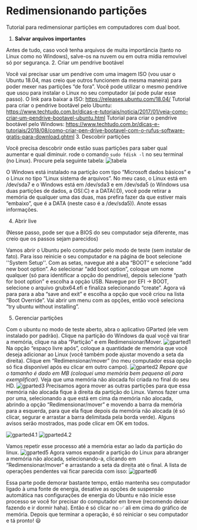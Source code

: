# Redimensionando partições
Tutorial para redimensionar partições em computadores com dual boot.
1. **Salvar arquivos importantes**

Antes de tudo, caso você tenha arquivos de muita importância (tanto no Linux como no Windows), salve-os na nuvem ou em outra mídia removível só por segurança.
2. Criar um pendrive bootável

Você vai precisar usar um pendrive com uma imagem ISO (vou usar o Ubuntu 18.04, mas creio que outros funcionem da mesma maneira) para poder mexer nas partições “de fora”. Você pode utilizar o mesmo pendrive que usou para instalar o Linux no seu computador (aí pode pular esse passo).
O link para baixar a ISO: 
https://releases.ubuntu.com/18.04/
Tutorial para criar o pendrive bootável pelo Ubuntu: https://www.techtudo.com.br/dicas-e-tutoriais/noticia/2017/01/veja-como-criar-um-pendrive-bootavel-ubuntu.html
Tutorial para criar o pendrive bootável pelo Windows: https://www.techtudo.com.br/dicas-e-tutoriais/2018/08/como-criar-pen-drive-bootavel-com-o-rufus-software-gratis-para-download.ghtml
3. Descobrir partições

Você precisa descobrir onde estão suas partições para saber qual aumentar e qual diminuir. rode o comando `sudo fdisk -l` no seu terminal (no Linux).
Procure pela seguinte tabela: 
![tabela](https://lh6.googleusercontent.com/Ac8Bi-Of52m8Jn-Cb2Kvarb6UicZRnawqGBbVLwSA0GxSgDJNkr17AM1wZiaqppu4OJ4hpi-lGI2kVlBSW7LFtBGUhWEcBzp9A77uU_3nL8Q4iU6DpPwUOXFE56N881n--WtR7by)

O Windows está instalado na partição com tipo “Microsoft dados básicos” e o Linux no tipo “Linux sistema de arquivos”. No meu caso, o  Linux está em /dev/sda7 e o Windows está em /dev/sda3 e em /dev/sda5 (o Windows usa duas partições de dados, a OS(:C) e a DATA(:D), você pode retirar a memória de qualquer uma das duas, mas prefira fazer da que estiver mais “embaixo”, que é a DATA (neste caso é a /dev/sda5)). Anote essas informações.

4. Abrir live

(Nesse passo, pode ser que a BIOS do seu computador seja diferente, mas creio que os passos sejam parecidos)

Vamos abrir o Ubuntu pelo computador pelo modo de teste (sem instalar de fato). Para isso reinicie o seu computador e na página de boot selecione ''System Setup''. Com as setas, navegue até a aba “BOOT” e selecione “add new boot option”. Ao selecionar “add boot option”, coloque um nome qualquer (só para identificar a opção do pendrive), depois selecione “path for boot option” e escolha a opção USB. Navegue por EFI -> BOOT, selecione o arquivo grubx64.efi e finaliza selecionando “create”.
Agora vá para para a aba “save and exit” e escolha a opção que você criou na lista “Boot Override”. Vai abrir um menu com as opções, então você seleciona “try ubuntu without installing”.

5. Gerenciar partições

Com o ubuntu no modo de teste aberto, abra o aplicativo GParted (ele vem instalado por padrão).
Clique na partição do Windows da qual você vai tirar a memória, clique na aba “Partição” e em Redimensionar/Mover.
![gparted1](https://lh6.googleusercontent.com/fzoaENVX81n49Gz4YzGja3nSSqoGdoSb9Vny4TjiYOSY1dgpP1nX4bEvnrHKLe317Bgz81lbvOuKCaEiDbP67jV9l39ZMAOmOGigngYYXwu-v63mH6alzDPh2LVcDaGPzeQsBeoo)
Na opção “espaço livre após”, coloque a quantidade de memória que você deseja adicionar ao Linux (você também pode ajustar movendo a seta da direita). Clique em “Redimensionar/mover” (no meu computador essa opção só fica disponível após eu clicar em outro campo).
![gparted2](https://lh5.googleusercontent.com/6HEpDm711u3coD9Yb0cvlx9AqrwOiiMC9aAxmzcPN77_Zr8l107uFgx9ul5C0kxjvOajADST67zmfBI9M98iDDc1kBTO-S2VDE7MUnrw5g8tK-2IpXVQS-5XCWhR6-jPc7O5gFB4)
*Repare que o tamanho é dado em MB (coloquei uma memória bem pequena ali para exemplificar).*
Veja que uma memória não alocada foi criada no final do seu HD.
![gparted3](https://lh3.googleusercontent.com/hQMO_8fWlOOWhjYplCCA08JTHv99en5wrXRxm_--3S8TqQF0rn1YRMVsTdoq0s-aq_v0QVuBwdRJY62UMGtrlEkvWz8wJ0DdyDGmMU9h-dBlwsvBXiD6finW0Pa1Fy6FxxLg141G)
Precisamos agora mover as outras partições para que essa memória não alocada fique à direita da partição do Linux. Vamos fazer uma por uma, selecionando a que está em cima da memória não alocada, abrindo a opção “Redimensionar/mover” e movendo a barra da memória para a esquerda, para que ela fique depois da memória não alocada (é só clicar, segurar e arrastar a barra delimitada pela borda verde). Alguns avisos serão mostrados, mas pode clicar em OK em todos.

![gparted4.1](https://lh6.googleusercontent.com/fyFS-dmsnFXnMGnPNJQ3gUlDZDUxkT89IMT5eZzWUXlaT4Z3MT1vzY0LC76Cl6s3rWe_nmC_Jpph0YIbLm0H4P3TLhz-_BJklO1GFppiKVcx6mGPc6bttB3mdsgdKNKkBZJDWZ3q) ![gparted4.2](https://lh6.googleusercontent.com/HDHBK3ScbznK0u98qu68Sgo4pRu20m4qOxxqVfvB0eP6UEvOSLHyAoFdNh-T7hPLe6AoENveWRUtI-nR3Zyeb6dyTHyFM7-Mr99wMzDd4Y2TSm0LgJ1FA3E_O1VGz5KADQkObB4B)

Vamos repetir esse processo até a memória estar ao lado da partição do linux.
![gparted5](https://lh3.googleusercontent.com/fmOyRaZoagYlXYS5gD_qIa8_h6GEcRPxyIfvUZ4bohVx9kaJsY5MaT-LDgmBoCkVlgHaJUVSgYD7tDgZ7qV7mO1iPYTwtAvckf3FAN7zRMTfcOE-ZCMo370AoIW8wBsq0sKwv3fY)
Agora vamos expandir a partição do Linux para abranger a memória não alocada, selecionando-a, clicando em “Redimensionar/mover” e arrastando a seta da direita até o final. A lista de operações pendentes vai ficar parecida com isso: 
![gparted6](https://lh4.googleusercontent.com/8YLR75fuceTd3Vf4XEs89N1dsxXnfgGI1NXfmr20DpS-1IGLbd13CVHgGVRJD66uzUyLJ8ci91BoULRZClc6TpXBZQLrq1Se7jlVSSQ)

Essa parte pode demorar bastante tempo, então mantenha seu computador ligado à uma fonte de energia, desative as opções de suspensão automática nas configurações de energia do Ubuntu e não inicie esse processo se você for precisar do computador em breve (recomendo deixar fazendo e ir dormir haha). Então é só clicar no ✅ ali em cima do gráfico de memória.
Depois que terminar a operação, é só reiniciar o seu computador e tá pronto! 😃










